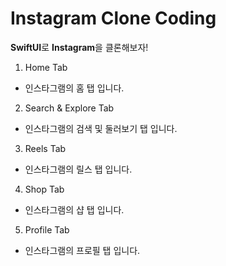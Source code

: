# Instagram Clone Coding
**SwiftUI**로 **Instagram**을 클론해보자!

1. Home Tab
- 인스타그램의 홈 탭 입니다.





2. Search & Explore  Tab
- 인스타그램의 검색 및 둘러보기 탭 입니다.





3. Reels  Tab
- 인스타그램의 릴스 탭 입니다.





4. Shop  Tab
- 인스타그램의 샵 탭 입니다.





5. Profile  Tab
- 인스타그램의 프로필 탭 입니다.



